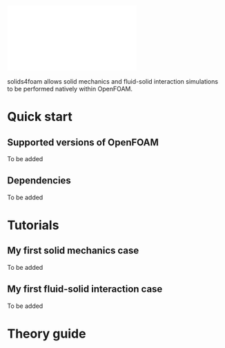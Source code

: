 ![solids4foam](s4f_logo_name.pdf)

<!-- ![CI](https://github.com/rundocs/jekyll-rtd-theme/workflows/CI/badge.svg?branch=develop) -->
<!-- ![jsDelivr](https://data.jsdelivr.com/v1/package/gh/rundocs/jekyll-rtd-theme/badge) -->

solids4foam allows solid mechanics and fluid-solid interaction simulations to be performed natively within OpenFOAM.


# Quick start

## Supported versions of OpenFOAM

To be added

## Dependencies

To be added


# Tutorials

## My first solid mechanics case

To be added

## My first fluid-solid interaction case

To be added

# Theory guide

